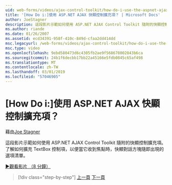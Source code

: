 ```yaml
---
uid: web-forms/videos/ajax-control-toolkit/how-do-i-use-the-aspnet-ajax-popup-control-extender
title: '[How Do i:]使用 ASP.NET AJAX 快顯控制擴充項？ | Microsoft Docs'
author: JoeStagner
description: 這段影片示範如何使用 ASP.NET AJAX Control Toolkit 隨附的快顯控制擴充項。 了解如何擴充 TextBox 控制項，讓...
ms.author: riande
ms.date: 01/26/2007
ms.assetid: ecd34391-958f-410c-849d-cfaa2dd414dd
msc.legacyurl: /web-forms/videos/ajax-control-toolkit/how-do-i-use-the-aspnet-ajax-popup-control-extender
msc.type: video
ms.openlocfilehash: 9ebd580473d6c4305fb2ae9f568678002843b6ca
ms.sourcegitcommit: 24b1f6decbb17bb22a45166e5fdb0845c65af498
ms.translationtype: MT
ms.contentlocale: zh-TW
ms.lasthandoff: 03/01/2019
ms.locfileid: "57046905"
---
```

<a name="how-do-i-use-the-aspnet-ajax-popup-control-extender"></a>[How Do i:]使用 ASP.NET AJAX 快顯控制擴充項？
====================
藉由[Joe Stagner](https://github.com/JoeStagner)

這段影片示範如何使用 ASP.NET AJAX Control Toolkit 隨附的快顯控制擴充項。 了解如何擴充 TextBox 控制項，以便當它收到焦點時，快顯對話方塊隨即出現的選項清單。

[&#9654;觀看影片 （8 分鐘）](https://channel9.msdn.com/Blogs/ASP-NET-Site-Videos/how-do-i-use-the-aspnet-ajax-popup-control-extender)

> [!div class="step-by-step"]
> [上一頁](how-do-i-use-the-aspnet-ajax-textboxwatermark-control-extender.md)
> [下一頁](how-do-i-use-the-aspnet-ajax-modalpopup-extender-control.md)

